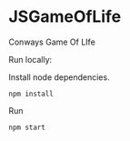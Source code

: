# JSGameOfLife
Conways Game Of LIfe

Run locally: 

Install node dependencies.

```npm install```

Run

```npm start```
